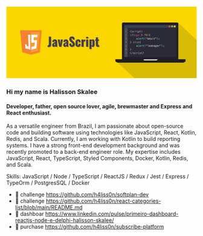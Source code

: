 
![Desenvolvedor, pai, amante de código aberto, ágil, mestre cervejeiro e entusiasta Express e React.](https://github.com/h4liss0n/h4liss0n/blob/main/javascript.png)
### Hi my name is Halisson Skalee
#### Developer, father, open source lover, agile, brewmaster and Express and React enthusiast.

As a versatile engineer from Brazil, I am passionate about open-source code and building software using technologies like JavaScript, React, Kotlin, Redis, and Scala. Currently, I am working with Kotlin to build reporting systems. I have a strong front-end development background and was recently promoted to a back-end engineer role. My expertise includes JavaScript, React, TypeScript, Styled Components, Docker, Kotlin, Redis, and Scala.




Skills:  JavaScript / Node / TypeScript / ReactJS / Redux / Jest / Express / TypeOrm / PostgresSQL / Docker


- 🔭 challenge https://github.com/h4liss0n/softplan-dev
- 🔭 challenge https://github.com/h4liss0n/react-categories-list/blob/main/README.md
- 🔭 dashboar https://www.linkedin.com/pulse/primeiro-dashboard-reactjs-node-e-delphi-halisson-skalee/
- 🔭 purchase https://github.com/h4liss0n/subscribe-platform





